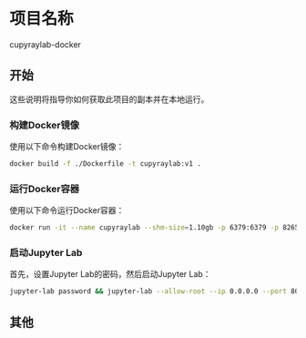 # 项目名称

cupyraylab-docker

## 开始

这些说明将指导你如何获取此项目的副本并在本地运行。

### 构建Docker镜像

使用以下命令构建Docker镜像：

```bash
docker build -f ./Dockerfile -t cupyraylab:v1 . 
```

### 运行Docker容器

使用以下命令运行Docker容器：

```bash
docker run -it --name cupyraylab --shm-size=1.10gb -p 6379:6379 -p 8265:8265 -p 8080:8080 -p 8888:8888 -v D:\dev\raydocker\workspace:/workspace -v D:\dev\raydocker\hf_cache:/hf_cache cupyraylab:v1 /bin/bash
```

### 启动Jupyter Lab

首先，设置Jupyter Lab的密码，然后启动Jupyter Lab：

```bash
jupyter-lab password && jupyter-lab --allow-root --ip 0.0.0.0 --port 8080 --no-browser
```

## 其他